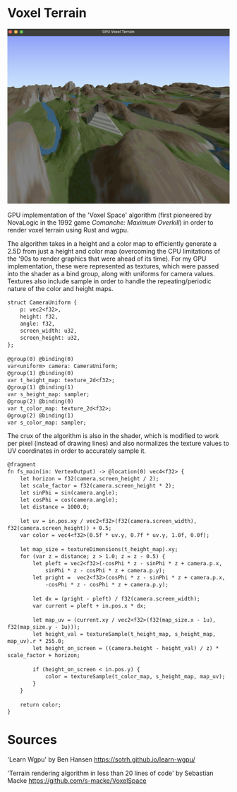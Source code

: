 # Voxel Terrain
![Shader Ouput](output.png)

GPU implementation of the 'Voxel Space' algorithm (first pioneered by NovaLogic in the 1992 game *Comanche: Maximum Overkill*) in order to render voxel terrain using Rust and wgpu.

The algorithm takes in a height and a color map to efficiently generate a 2.5D from just a height and color map (overcoming the CPU limitations of the '90s to render graphics that were ahead of its time). For my GPU implementation, these were represented as textures, which were passed into the shader as a bind group, along with uniforms for camera values. Textures
also include sample in order to handle the repeating/periodic nature of the color and height maps.

```wgsl
struct CameraUniform {
    p: vec2<f32>,
    height: f32,
    angle: f32,
    screen_width: u32,
    screen_height: u32,
};

@group(0) @binding(0)
var<uniform> camera: CameraUniform;
@group(1) @binding(0)
var t_height_map: texture_2d<f32>;
@group(1) @binding(1)
var s_height_map: sampler;
@group(2) @binding(0)
var t_color_map: texture_2d<f32>;
@group(2) @binding(1)
var s_color_map: sampler;
```

The crux of the algorithm is also in the shader,
which is modified to work per pixel (instead of drawing lines) and also normalizes the texture values 
to UV coordinates in order to accurately sample it.

```wgsl
@fragment
fn fs_main(in: VertexOutput) -> @location(0) vec4<f32> {
    let horizon = f32(camera.screen_height / 2);
    let scale_factor = f32(camera.screen_height * 2);
    let sinPhi = sin(camera.angle);
    let cosPhi = cos(camera.angle);
    let distance = 1000.0;

    let uv = in.pos.xy / vec2<f32>(f32(camera.screen_width), f32(camera.screen_height)) + 0.5;
    var color = vec4<f32>(0.5f * uv.y, 0.7f * uv.y, 1.0f, 0.0f);

    let map_size = textureDimensions(t_height_map).xy;
    for (var z = distance; z > 1.0; z = z - 0.5) {
        let pleft = vec2<f32>(-cosPhi * z - sinPhi * z + camera.p.x,
            sinPhi * z - cosPhi * z + camera.p.y);
        let pright =  vec2<f32>(cosPhi * z - sinPhi * z + camera.p.x,
            -cosPhi * z - cosPhi * z + camera.p.y);

        let dx = (pright - pleft) / f32(camera.screen_width);
        var current = pleft + in.pos.x * dx;

        let map_uv = (current.xy / vec2<f32>(f32(map_size.x - 1u), f32(map_size.y - 1u)));
        let height_val = textureSample(t_height_map, s_height_map, map_uv).r * 255.0;
        let height_on_screen = ((camera.height - height_val) / z) * scale_factor + horizon;

        if (height_on_screen < in.pos.y) {
            color = textureSample(t_color_map, s_height_map, map_uv);
        }
    }

    return color;
}
```

# Sources
'Learn Wgpu' by Ben Hansen https://sotrh.github.io/learn-wgpu/

'Terrain rendering algorithm in less than 20 lines of code' by Sebastian Macke https://github.com/s-macke/VoxelSpace